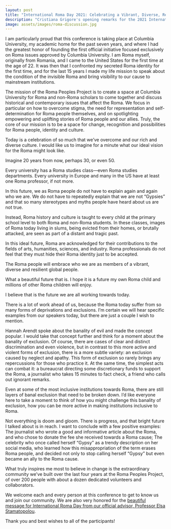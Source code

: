 ```yaml
---
layout: post
title: "International Roma Day 2021: Celebrating a Vibrant, Diverse, Resilient Global People"
description: "Cristiana Grigore's opening remarks for the 2021 International Roma Day conference at Columbia University." 
image: assets/images/roma-discussion.jpg
---
```

I am particularly proud that this conference is taking place at Columbia University, my academic home for the past seven years, and where I had the greatest honor of founding the first official initiative focused exclusively on Roma issues approved by Columbia University. I am Roma myself, originally from Romania, and I came to the United States for the first time at the age of 22. It was then that I confronted my secreted Roma identity for the first time, and for the last 15 years I made my life mission to speak about the condition of the invisible Roma and bring visibility to our cause to mainstream institutions.

The mission of the Roma Peoples Project is to create a space at Columbia University for Roma and non-Roma scholars to come together and discuss historical and contemporary issues that affect the Roma. We focus in particular on how to overcome stigma, the need for representation and self-determination for Roma people themselves, and on spotlighting empowering and uplifting stories of Roma people and our allies. Truly, the core of our mission is to be a space for change, recognition and possibilities for Roma people, identity and culture.

Today is a celebration of so much that we’ve overcome and our rich and diverse culture. I would like us to imagine for a minute what our ideal vision for the Roma might look like.
 
Imagine 20 years from now, perhaps 30, or even 50. 
 
Every university has a Roma studies class—even Roma studies departments. Every university in Europe and many in the US  have at least one Roma professor, if not more. 
 
In this future, we as Roma people do not have to explain again and again who we are. We do not have to repeatedly explain that we are not “Gypsies” and that so many stereotypes and myths people have heard about us are not true. 

Instead, Roma history and culture is taught to every child at the primary school level to both Roma and non-Roma students. In these classes, images of Roma today living in slums, being evicted from their homes, or brutally attacked, are seen as part of a distant and tragic past.
 
In this ideal future, Roma are acknowledged for their contributions to the fields of arts, humanities, sciences, and industry. Roma professionals do not feel that they must hide their Roma identity just to be accepted.
 
The Roma people will embrace who we are as members of a vibrant, diverse and resilient global people.
 
What a beautiful future that is. I hope it is a future my own Roma child and millions of other Roma children will enjoy.
 
I believe that is the future we are all working towards today.
 
There is a lot of work ahead of us, because the Roma today suffer from so many forms of deprivations and exclusions. I’m certain we will hear specific examples from our speakers today, but there are just a couple I wish to mention.
 
Hannah Arendt spoke about the banality of evil and made the concept popular. I would take that concept further and think for a moment about the banality of exclusion. Of course, there are cases of clear and distinct discrimination and even violence, but in contrast to this more active and violent forms of exclusion, there is a more subtle variety: an exclusion caused by neglect and apathy. This form of exclusion so rarely brings any repercussions for those who practice it. At the same time, the simplest acts can combat it: a bureaucrat directing some discretionary funds to support the Roma, a journalist who takes 15 minutes to fact check, a friend who calls out ignorant remarks.
 
Even at some of the most inclusive institutions towards Roma, there are still layers of banal exclusion that need to be broken down. I’d like everyone here to take a moment to think of how you might challenge this banality of exclusion, how you can be more active in making institutions inclusive to Roma.
 
Not everything is doom and gloom. There is progress, and that bright future I talked about is in reach. I want to conclude with a few positive examples: The journalist who wrote a good and informative article about the Roma, and who chose to donate the fee she received towards a Roma cause; The celebrity who once called herself “Gypsy” as a trendy description on her social media, who learned how this misappropriation of the term erases Roma people, and decided not only to stop calling herself “Gypsy” but even became an ally to the Roma cause.
 
What truly inspires me most to believe in change is the extraordinary community we’ve built over the last four years at the Roma Peoples Project, of over 200 people with about a dozen dedicated volunteers and collaborators.

We welcome each and every person at this conference to get to know us and join our community. We are also very honored for the [beautiful message for International Roma Day from our official advisor, Professor Elsa Stamatopolou](http://www.humanrightscolumbia.org/news/international-roma-day-april-8th-2021). 

Thank you and best wishes to all of the participants!
